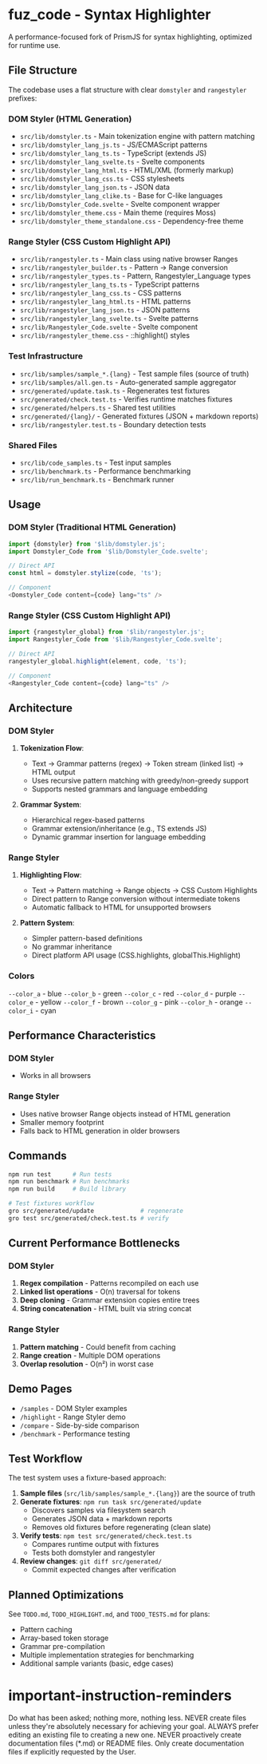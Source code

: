 # fuz_code - Syntax Highlighter

A performance-focused fork of PrismJS for syntax highlighting, optimized for runtime use.

## File Structure

The codebase uses a flat structure with clear `domstyler` and `rangestyler` prefixes:

### DOM Styler (HTML Generation)

- `src/lib/domstyler.ts` - Main tokenization engine with pattern matching
- `src/lib/domstyler_lang_js.ts` - JS/ECMAScript patterns
- `src/lib/domstyler_lang_ts.ts` - TypeScript (extends JS)
- `src/lib/domstyler_lang_svelte.ts` - Svelte components
- `src/lib/domstyler_lang_html.ts` - HTML/XML (formerly markup)
- `src/lib/domstyler_lang_css.ts` - CSS stylesheets
- `src/lib/domstyler_lang_json.ts` - JSON data
- `src/lib/domstyler_lang_clike.ts` - Base for C-like languages
- `src/lib/Domstyler_Code.svelte` - Svelte component wrapper
- `src/lib/domstyler_theme.css` - Main theme (requires Moss)
- `src/lib/domstyler_theme_standalone.css` - Dependency-free theme

### Range Styler (CSS Custom Highlight API)

- `src/lib/rangestyler.ts` - Main class using native browser Ranges
- `src/lib/rangestyler_builder.ts` - Pattern → Range conversion
- `src/lib/rangestyler_types.ts` - Pattern, Rangestyler_Language types
- `src/lib/rangestyler_lang_ts.ts` - TypeScript patterns
- `src/lib/rangestyler_lang_css.ts` - CSS patterns
- `src/lib/rangestyler_lang_html.ts` - HTML patterns
- `src/lib/rangestyler_lang_json.ts` - JSON patterns
- `src/lib/rangestyler_lang_svelte.ts` - Svelte patterns
- `src/lib/Rangestyler_Code.svelte` - Svelte component
- `src/lib/rangestyler_theme.css` - ::highlight() styles

### Test Infrastructure

- `src/lib/samples/sample_*.{lang}` - Test sample files (source of truth)
- `src/lib/samples/all.gen.ts` - Auto-generated sample aggregator
- `src/generated/update.task.ts` - Regenerates test fixtures
- `src/generated/check.test.ts` - Verifies runtime matches fixtures
- `src/generated/helpers.ts` - Shared test utilities
- `src/generated/{lang}/` - Generated fixtures (JSON + markdown reports)
- `src/lib/rangestyler.test.ts` - Boundary detection tests

### Shared Files

- `src/lib/code_samples.ts` - Test input samples
- `src/lib/benchmark.ts` - Performance benchmarking
- `src/lib/run_benchmark.ts` - Benchmark runner

## Usage

### DOM Styler (Traditional HTML Generation)

```typescript
import {domstyler} from '$lib/domstyler.js';
import Domstyler_Code from '$lib/Domstyler_Code.svelte';

// Direct API
const html = domstyler.stylize(code, 'ts');

// Component
<Domstyler_Code content={code} lang="ts" />
```

### Range Styler (CSS Custom Highlight API)

```typescript
import {rangestyler_global} from '$lib/rangestyler.js';
import Rangestyler_Code from '$lib/Rangestyler_Code.svelte';

// Direct API
rangestyler_global.highlight(element, code, 'ts');

// Component
<Rangestyler_Code content={code} lang="ts" />
```

## Architecture

### DOM Styler

1. **Tokenization Flow**:
   - Text → Grammar patterns (regex) → Token stream (linked list) → HTML output
   - Uses recursive pattern matching with greedy/non-greedy support
   - Supports nested grammars and language embedding

2. **Grammar System**:
   - Hierarchical regex-based patterns
   - Grammar extension/inheritance (e.g., TS extends JS)
   - Dynamic grammar insertion for language embedding

### Range Styler

1. **Highlighting Flow**:
   - Text → Pattern matching → Range objects → CSS Custom Highlights
   - Direct pattern to Range conversion without intermediate tokens
   - Automatic fallback to HTML for unsupported browsers

2. **Pattern System**:
   - Simpler pattern-based definitions
   - No grammar inheritance
   - Direct platform API usage (CSS.highlights, globalThis.Highlight)

### Colors

`--color_a` - blue
`--color_b` - green
`--color_c` - red
`--color_d` - purple
`--color_e` - yellow
`--color_f` - brown
`--color_g` - pink
`--color_h` - orange
`--color_i` - cyan

## Performance Characteristics

### DOM Styler

- Works in all browsers

### Range Styler

- Uses native browser Range objects instead of HTML generation
- Smaller memory footprint
- Falls back to HTML generation in older browsers

## Commands

```bash
npm run test      # Run tests
npm run benchmark # Run benchmarks
npm run build     # Build library

# Test fixtures workflow
gro src/generated/update             # regenerate
gro test src/generated/check.test.ts # verify
```

## Current Performance Bottlenecks

### DOM Styler

1. **Regex compilation** - Patterns recompiled on each use
2. **Linked list operations** - O(n) traversal for tokens
3. **Deep cloning** - Grammar extension copies entire trees
4. **String concatenation** - HTML built via string concat

### Range Styler

1. **Pattern matching** - Could benefit from caching
2. **Range creation** - Multiple DOM operations
3. **Overlap resolution** - O(n²) in worst case

## Demo Pages

- `/samples` - DOM Styler examples
- `/highlight` - Range Styler demo
- `/compare` - Side-by-side comparison
- `/benchmark` - Performance testing

## Test Workflow

The test system uses a fixture-based approach:

1. **Sample files** (`src/lib/samples/sample_*.{lang}`) are the source of truth
2. **Generate fixtures**: `npm run task src/generated/update`
   - Discovers samples via filesystem search
   - Generates JSON data + markdown reports
   - Removes old fixtures before regenerating (clean slate)
3. **Verify tests**: `npm test src/generated/check.test.ts`
   - Compares runtime output with fixtures
   - Tests both domstyler and rangestyler
4. **Review changes**: `git diff src/generated/`
   - Commit expected changes after verification

## Planned Optimizations

See `TODO.md`, `TODO_HIGHLIGHT.md`, and `TODO_TESTS.md` for plans:

- Pattern caching
- Array-based token storage
- Grammar pre-compilation
- Multiple implementation strategies for benchmarking
- Additional sample variants (basic, edge cases)

# important-instruction-reminders

Do what has been asked; nothing more, nothing less.
NEVER create files unless they're absolutely necessary for achieving your goal.
ALWAYS prefer editing an existing file to creating a new one.
NEVER proactively create documentation files (\*.md) or README files. Only create documentation files if explicitly requested by the User.
